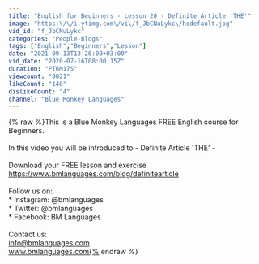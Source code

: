 ```yaml
---
title: "English for Beginners - Lesson 20 - Definite Article 'THE'"
image: "https:\/\/i.ytimg.com\/vi\/f_JbCNuLykc\/hqdefault.jpg"
vid_id: "f_JbCNuLykc"
categories: "People-Blogs"
tags: ["English","Beginners","Lesson"]
date: "2021-09-13T13:26:00+03:00"
vid_date: "2020-07-16T08:00:15Z"
duration: "PT6M17S"
viewcount: "9021"
likeCount: "140"
dislikeCount: "4"
channel: "Blue Monkey Languages"
---
```

{% raw %}This is a Blue Monkey Languages FREE English course for Beginners.<br /><br />In this video you will be introduced to -  Definite Article 'THE'  -<br /><br />Download your FREE lesson and exercise<br /><a rel="nofollow" target="blank" href="https://www.bmlanguages.com/blog/definitearticle">https://www.bmlanguages.com/blog/definitearticle</a><br /><br />Follow us on:<br />* Instagram: @bmlanguages<br />* Twitter: @bmlanguages<br />* Facebook:  BM Languages<br /><br />Contact us:<br />info@bmlanguages.com<br />www.bmlanguages.com{% endraw %}
